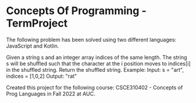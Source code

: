 # Concepts Of Programming - TermProject
The following problem has been solved using two different languages: JavaScript and Kotlin.

Given a string s and an integer array indices of the same length.
The string s will be shuffled such that the character at the i position moves to indices[i] in the shuffled string.
Return the shuffled string.
Example:
Input: s = "art", indices = [1,0,2]
Output: "rat"

Created this project for the following course: CSCE310402 - Concepts of Prog Languages in Fall 2022 at AUC.

